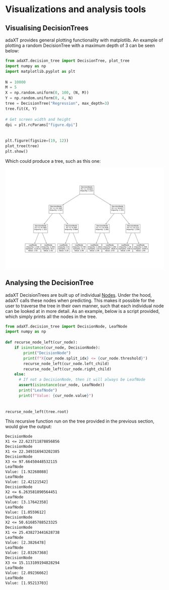 # Visualizations and analysis tools

## Visualising DecisionTrees

adaXT provides general plotting functionality with matplotlib. An example of
plotting a random DecisionTree with a maximum depth of 3 can be seen below:

```python
from adaXT.decision_tree import DecisionTree, plot_tree
import numpy as np
import matplotlib.pyplot as plt

N = 10000
M = 5
X = np.random.uniform(0, 100, (N, M))
Y = np.random.uniform(0, 4, N)
tree = DecisionTree("Regression", max_depth=3)
tree.fit(X, Y)

# Get screen width and height
dpi = plt.rcParams["figure.dpi"]


plt.figure(figsize=(19, 12))
plot_tree(tree)
plt.show()
```

Which could produce a tree, such as this one:

![Plot of DecisionTree](../assets/figures/DecisionTreePlot.png)

## Analysing the DecisionTree

adaXT DecisionTrees are built up of individual [Nodes](../api_docs/Nodes.md).
Under the hood, adaXT calls these nodes when predicting. This makes it possible
for the user to traverse the tree in their own manner, such that each individual
node can be looked at in more detail. As an example, below is a script provided,
which simply prints all the nodes in the tree.

```python
from adaXT.decision_tree import DecisionNode, LeafNode
import numpy as np

def recurse_node_left(cur_node):
    if isinstance(cur_node, DecisionNode):
        print("DecisionNode")
        print(f"X{cur_node.split_idx} <= {cur_node.threshold}")
        recurse_node_left(cur_node.left_child)
        recurse_node_left(cur_node.right_child)
    else:
      # If not a DecisionNode, then it will always be LeafNode
      assert(isinstance(cur_node, LeafNode)) 
      print("LeafNode")
      print(f"Value: {cur_node.value}")


recurse_node_left(tree.root)
```

This recursive function run on the tree provided in the previous section, would
give the output:

```verbatim
DecisionNode
X1 <= 22.623711878856856
DecisionNode
X1 <= 22.349316943202385
DecisionNode
X3 <= 97.66450448532115
LeafNode
Value: [1.92268088]
LeafNode
Value: [2.42121542]
DecisionNode
X2 <= 6.263581890564451
LeafNode
Value: [3.17642358]
LeafNode
Value: [1.0559612]
DecisionNode
X2 <= 50.61685788523325
DecisionNode
X1 <= 25.438273441628738
LeafNode
Value: [2.3826478]
LeafNode
Value: [2.03267368]
DecisionNode
X3 <= 15.113109194828294
LeafNode
Value: [2.09236662]
LeafNode
Value: [1.95213703]
```
